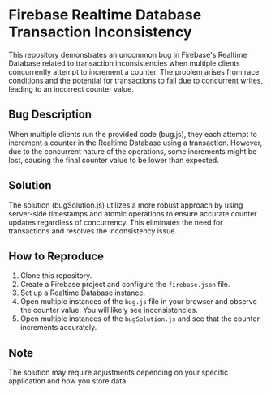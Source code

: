 # Firebase Realtime Database Transaction Inconsistency

This repository demonstrates an uncommon bug in Firebase's Realtime Database related to transaction inconsistencies when multiple clients concurrently attempt to increment a counter.  The problem arises from race conditions and the potential for transactions to fail due to concurrent writes, leading to an incorrect counter value.

## Bug Description
When multiple clients run the provided code (bug.js), they each attempt to increment a counter in the Realtime Database using a transaction.  However, due to the concurrent nature of the operations, some increments might be lost, causing the final counter value to be lower than expected.

## Solution
The solution (bugSolution.js) utilizes a more robust approach by using server-side timestamps and atomic operations to ensure accurate counter updates regardless of concurrency. This eliminates the need for transactions and resolves the inconsistency issue.

## How to Reproduce
1. Clone this repository.
2. Create a Firebase project and configure the `firebase.json` file.
3. Set up a Realtime Database instance.
4. Open multiple instances of the `bug.js` file in your browser and observe the counter value.  You will likely see inconsistencies.
5. Open multiple instances of the `bugSolution.js` and see that the counter increments accurately.

## Note
The solution may require adjustments depending on your specific application and how you store data.